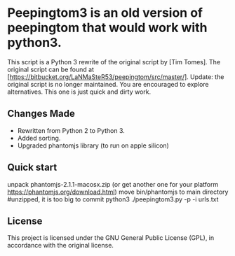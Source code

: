 # Peepingtom3 is an old version of peepingtom that would work with python3.
This script is a Python 3 rewrite of the original script by [Tim Tomes]. The original script can be found at [https://bitbucket.org/LaNMaSteR53/peepingtom/src/master/].
Update: the original script is no longer maintained. You are encouraged to explore alternatives. This one is just quick and dirty work.

## Changes Made
- Rewritten from Python 2 to Python 3.
- Added sorting.
- Upgraded phantomjs library (to run on apple silicon)

## Quick start
unpack phantomjs-2.1.1-macosx.zip (or get another one for your platform https://phantomjs.org/download.html)
move bin/phantomjs to main directory #unzipped, it is too big to commit
python3 ./peepingtom3.py -p -i urls.txt

## License
This project is licensed under the GNU General Public License (GPL), in accordance with the original license.
